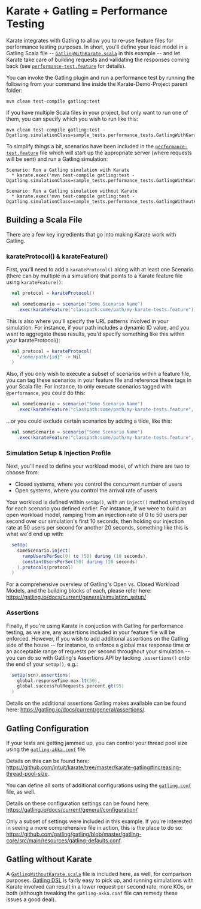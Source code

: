# Karate + Gatling = Performance Testing

Karate integrates with Gatling to allow you to re-use feature files for performance testing purposes.  In short, you'll define your load model in a Gatling Scala file -- [`GatlingWithKarate.scala`](https://github.com/staffier/Karate-Demo-Project/tree/main/src/test/java/sample_tests/performance_tests/GatlingWithKarate.scala) in this example -- and let Karate take care of building requests and validating the responses coming back (see [`performance-test.feature`](https://github.com/staffier/Karate-Demo-Project/tree/main/src/test/java/sample_tests/performance_tests/performance-test.feature) for details). 

You can invoke the Gatling plugin and run a performance test by running the following from your command line inside the Karate-Demo-Project parent folder:

```
mvn clean test-compile gatling:test
```

If you have multiple Scala files in your project, but only want to run one of them, you can specify which you wish to run like this:

```
mvn clean test-compile gatling:test -Dgatling.simulationClass=sample_tests.performance_tests.GatlingWithKarate
```

To simplify things a bit, scenarios have been included in the [`performance-test.feature`](https://github.com/staffier/Karate-Demo-Project/tree/main/src/test/java/sample_tests/performance_tests/performance-test.feature) file which will start up the appropriate server (where requests will be sent) and run a Gatling simulation: 
  ```gherkin
  Scenario: Run a Gatling simulation with Karate
    * karate.exec('mvn test-compile gatling:test -Dgatling.simulationClass=sample_tests.performance_tests.GatlingWithKarate')
     
  Scenario: Run a Gatling simulation without Karate
    * karate.exec('mvn test-compile gatling:test -Dgatling.simulationClass=sample_tests.performance_tests.GatlingWithoutKarate')
  ```
## Building a Scala File

There are a few key ingredients that go into making Karate work with Gatling. 

### karateProtocol() & karateFeature()
First, you'll need to add a `karateProtocol()` along with at least one Scenario (there can by multiple in a simulation) that points to a Karate feature file using `karateFeature()`: 

  ```scala
    val protocol = karateProtocol()

    val someScenario = scenario("Some Scenario Name")
      .exec(karateFeature("classpath:some/path/my-karate-tests.feature"))
  ```
This is also where you'll specify the URL patterns involved in your simulation.  For instance, if your path includes a dynamic ID value, and you want to aggregate these results, you'd specify something like this within your karateProtocol(): 

  ```scala
    val protocol = karateProtocol(
      "/some/path/{id}" -> Nil
    )
  ```

Also, if you only wish to execute a subset of scenarios within a feature file, you can tag these scenarios in your feature file and reference these tags in your Scala file.  For instance, to only execute scenarios tagged with `@performance`, you could do this: 

  ```scala
    val someScenario = scenario("Some Scenario Name")
      .exec(karateFeature("classpath:some/path/my-karate-tests.feature", "@performance"))
  ```

...or you could exclude certain scenarios by adding a tilde, like this: 

  ```scala
    val someScenario = scenario("Some Scenario Name")
      .exec(karateFeature("classpath:some/path/my-karate-tests.feature", "~@notForPerformance"))
  ```

### Simulation Setup & Injection Profile

Next, you'll need to define your workload model, of which there are two to choose from: 
 * Closed systems, where you control the concurrent number of users
 * Open systems, where you control the arrival rate of users

Your workload is defined within `setUp()`, with an `inject()` method employed for each scenario you defined earlier.  For instance, if we were to build an open workload model, ramping from an injection rate of 0 to 50 users per second over our simulation's first 10 seconds, then holding our injection rate at 50 users per second for another 20 seconds, something like this is what we'd end up with: 

  ```scala
    setUp(
      someScenario.inject(
        rampUsersPerSec(0) to (50) during (10 seconds),
        constantUsersPerSec(50) during (20 seconds)
      ).protocols(protocol)
    )
  ```

For a comprehensive overview of Gatling's Open vs. Closed Workload Models, and the building blocks of each, please refer here: 
https://gatling.io/docs/current/general/simulation_setup/

### Assertions

Finally, if you're using Karate in conjuction with Gatling for performance testing, as we are, any assertions included in your feature file will be enforced.  However, if you wish to add additional assertions on the Gatling side of the house -- for instance, to enforce a global max response time or an acceptable range of requests per second throughout your simulation -- you can do so with Gatling's Assertions API by tacking `.assertions()` onto the end of your `setUp()`, e.g.: 

  ```scala
    setUp(scn).assertions(
      global.responseTime.max.lt(50),
      global.successfulRequests.percent.gt(95)
    )
  ```
Details on the additional assertions Gatling makes available can be found here: https://gatling.io/docs/current/general/assertions/. 

## Gatling Configuration

If your tests are getting jammed up, you can control your thread pool size using the [`gatling-akka.conf`](https://github.com/staffier/Karate-Demo-Project/tree/main/src/test/java/sample_tests/performance_tests/gatling-akka.conf) file. 

Details on this can be found here: https://github.com/intuit/karate/tree/master/karate-gatling#increasing-thread-pool-size. 

You can define all sorts of additional configurations using the [`gatling.conf`](https://github.com/staffier/Karate-Demo-Project/tree/main/src/test/java/sample_tests/performance_tests/gatling.conf) file, as well. 

Details on these configuration settings can be found here: https://gatling.io/docs/current/general/configuration/

Only a subset of settings were included in this example.  If you're interested in seeing a more comprehensive file in action, this is the place to do so: https://github.com/gatling/gatling/blob/master/gatling-core/src/main/resources/gatling-defaults.conf. 

## Gatling without Karate

A [`GatlingWithoutKarate.scala`](https://github.com/staffier/Karate-Demo-Project/tree/main/src/test/java/sample_tests/performance_tests/GatlingWithoutKarate.scala) file is included here, as well, for comparison purposes.  [Gatling DSL](https://gatling.io/docs/current/cheat-sheet/) is fairly easy to pick up, and running simulations with Karate involved can result in a lower request per second rate, more KOs, or both (although tweaking the `gatling-akka.conf` file can remedy these issues a good deal). 
